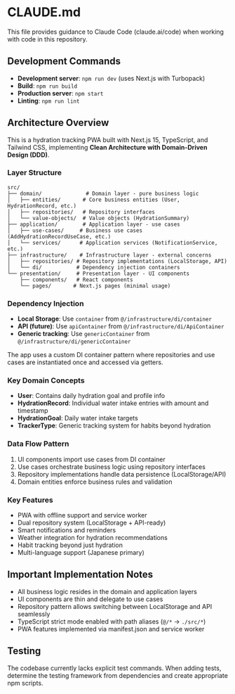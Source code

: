 # CLAUDE.md

This file provides guidance to Claude Code (claude.ai/code) when working with code in this repository.

## Development Commands

- **Development server**: `npm run dev` (uses Next.js with Turbopack)
- **Build**: `npm run build`
- **Production server**: `npm start`
- **Linting**: `npm run lint`

## Architecture Overview

This is a hydration tracking PWA built with Next.js 15, TypeScript, and Tailwind CSS, implementing **Clean Architecture with Domain-Driven Design (DDD)**.

### Layer Structure

```
src/
├── domain/              # Domain layer - pure business logic
│   ├── entities/       # Core business entities (User, HydrationRecord, etc.)
│   ├── repositories/   # Repository interfaces 
│   └── value-objects/  # Value objects (HydrationSummary)
├── application/        # Application layer - use cases
│   ├── use-cases/     # Business use cases (AddHydrationRecordUseCase, etc.)
│   └── services/      # Application services (NotificationService, etc.)
├── infrastructure/    # Infrastructure layer - external concerns
│   ├── repositories/ # Repository implementations (LocalStorage, API)
│   └── di/           # Dependency injection containers
└── presentation/     # Presentation layer - UI components
    ├── components/   # React components
    └── pages/       # Next.js pages (minimal usage)
```

### Dependency Injection

- **Local Storage**: Use `container` from `@/infrastructure/di/container`
- **API (future)**: Use `apiContainer` from `@/infrastructure/di/ApiContainer`
- **Generic tracking**: Use `genericContainer` from `@/infrastructure/di/genericContainer`

The app uses a custom DI container pattern where repositories and use cases are instantiated once and accessed via getters.

### Key Domain Concepts

- **User**: Contains daily hydration goal and profile info
- **HydrationRecord**: Individual water intake entries with amount and timestamp
- **HydrationGoal**: Daily water intake targets
- **TrackerType**: Generic tracking system for habits beyond hydration

### Data Flow Pattern

1. UI components import use cases from DI container
2. Use cases orchestrate business logic using repository interfaces
3. Repository implementations handle data persistence (LocalStorage/API)
4. Domain entities enforce business rules and validation

### Key Features

- PWA with offline support and service worker
- Dual repository system (LocalStorage + API-ready)
- Smart notifications and reminders
- Weather integration for hydration recommendations
- Habit tracking beyond just hydration
- Multi-language support (Japanese primary)

## Important Implementation Notes

- All business logic resides in the domain and application layers
- UI components are thin and delegate to use cases
- Repository pattern allows switching between LocalStorage and API seamlessly
- TypeScript strict mode enabled with path aliases (`@/*` → `./src/*`)
- PWA features implemented via manifest.json and service worker

## Testing

The codebase currently lacks explicit test commands. When adding tests, determine the testing framework from dependencies and create appropriate npm scripts.
